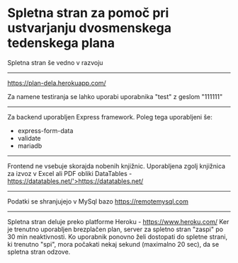 # Spletna stran za pomoč pri ustvarjanju dvosmenskega tedenskega plana

Spletna stran še vedno v razvoju

______________________
https://plan-dela.herokuapp.com/

Za namene testiranja se lahko uporabi uporabnika "test" z geslom "111111"
______________________
Za backend uporabljen Express framework.
Poleg tega uporabljeni še:
 - express-form-data
 - validate
 - mariadb
 
______________________
Frontend ne vsebuje skorajda nobenih knjižnic. Uporabljena zgolj knjižnica za izvoz v Excel ali PDF obliki
DataTables - https://datatables.net/'>https://datatables.net/

______________________
Podatki se shranjujejo v MySql bazo https://remotemysql.com

______________________
Spletna stran deluje preko platforme Heroku - https://www.heroku.com/
Ker je trenutno uporabljen brezplačen plan, server za spletno stran "zaspi" po 30 min neaktivnosti. Ko uporabnik ponovno želi dostopati do spletne strani, ki trenutno "spi", mora počakati nekaj sekund (maximalno 20 sec), da se spletna stran odzove.